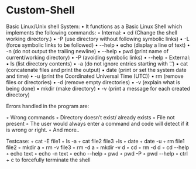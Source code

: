 # Custom-Shell
Basic Linux/Unix shell
System:
• It functions as a Basic Linux Shell which implements the following commands:
◦ Internal:
▪ cd (Change the shell working directory.)
• -P (use directory without following symbolic links)
• -L (force symbolic links to be followed)
• --help
▪ echo (display a line of text)
• -n (do not output the trailing newline)
• --help
▪ pwd (print name of current/working directory)
• -P (avoiding symbolic links)
• --help
◦ External:
▪ ls (list directory contents)
• -a (do not ignore entries starting with ‘.’)
▪ cat (concatenate files and print the output)
▪ date (print or set the system date and time)
• -u (print the Coordinated Universal Time (UTC))
▪ rm (remove files or directories)
• -d (remove empty directories)
• -v (explain what is being done)
▪ mkdir (make directory)
• -v (print a message for each created directory)


Errors handled in the program are:

◦ Wrong commands
◦ Directory doesn’t exist/ already exists
◦ File not present
◦ The user would always enter a command and code will detect if it is wrong or right.
◦ And more..





Testcase:
◦ cat -E file1
◦ ls -a
◦ cat file2 file3
◦ls
◦ date
◦ date -u
◦ rm file1 file2
◦ mkdir a
◦ rm -v file3
◦ rm -d a
◦ mkdir -v d
◦ cd
◦ rm -d d
◦ cd --help
◦ echo text
◦ echo -n text
◦ echo --help
◦ pwd
◦ pwd -P
◦ pwd --help
◦ ctrl + c to forcefully terminate the shell
